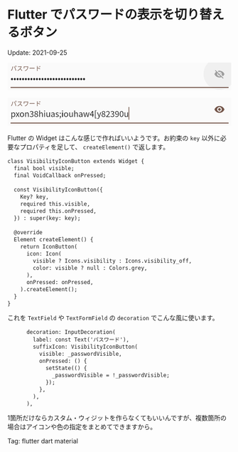 Flutter でパスワードの表示を切り替えるボタン
======

Update: 2021-09-25

![Password hidden](20210925fluttercustomwidget1.png)

![Password visible](20210925fluttercustomwidget2.png)

Flutter の Widget はこんな感じで作ればいいようです。お約束の ``key`` 以外に必要なプロパティを足して、
``createElement()`` で返します。

```
class VisibilityIconButton extends Widget {
  final bool visible;
  final VoidCallback onPressed;

  const VisibilityIconButton({
    Key? key,
    required this.visible,
    required this.onPressed,
  }) : super(key: key);

  @override
  Element createElement() {
    return IconButton(
      icon: Icon(
        visible ? Icons.visibility : Icons.visibility_off,
        color: visible ? null : Colors.grey,
      ),
      onPressed: onPressed,
    ).createElement();
  }
}
```

これを ``TextField`` や ``TextFormField`` の ``decoration`` でこんな風に使います。

```
      decoration: InputDecoration(
        label: const Text('パスワード'),
        suffixIcon: VisibilityIconButton(
          visible: _passwordVisible,
          onPressed: () {
            setState(() {
              _passwordVisible = !_passwordVisible;
            });
          },
        ),
      ),
```

1箇所だけならカスタム・ウィジットを作らなくてもいいんですが、複数箇所の場合はアイコンや色の指定をまとめてできますから。

Tag: flutter dart material
